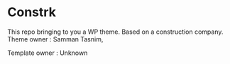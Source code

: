 # Constrk
This repo bringing to you a WP theme. Based on a construction company.
Theme owner : Samman Tasnim,

Template owner : Unknown
